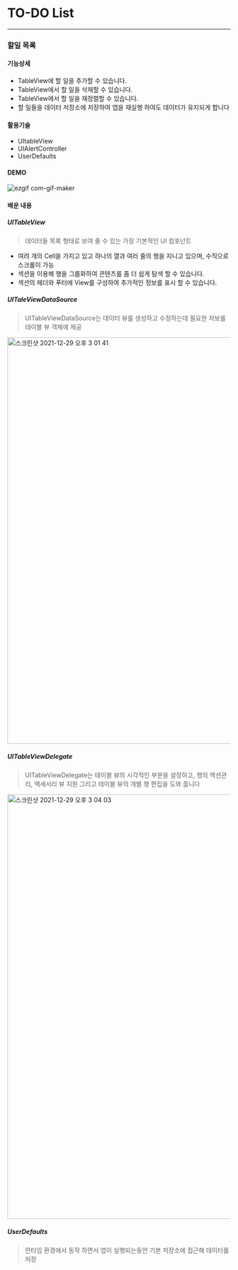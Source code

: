 # TO-DO List
----
### 할일 목록

#### 기능상세 
- TableView에 할 일을 추가할 수 있습니다.
- TableView에서 할 일을 삭제할 수 있습니다.
- TableView에서 할 일을 재정렬할 수 있습니다. 
- 할 일들을 데이터 저장소에 저장하여 앱을 재실행 하여도 데이터가 유지되게 합니다 

#### 활용기술 
- UItableView
- UIAlertController
- UserDefaults

#### DEMO
![ezgif com-gif-maker](https://user-images.githubusercontent.com/51107183/147636849-30801a58-76e3-4078-82e4-1a6d118b451b.gif)


#### 배운 내용

##### UITableView
>  데이터들 목록 형태로 보여 줄 수 있는 가장 기본적인 UI  컴포넌트

- 여려 개의 Cell을 가지고 있고 하나의 열과 여러 줄의 행을 지니고 있으며, 수직으로 스크롤이 가능 
- 섹션을 이용해 행을 그룹화하여 콘텐츠를 좀 더 쉽게 탐색 할 수 있습니다. 
- 섹션의 헤더와 푸터에 View를 구성하여 추가적인 정보를 표시 할 수 있습니다. 

##### UITaleViewDataSource 
> UITableViewDataSource는 데이터 뷰를 생성하고 수정하는데 필요한 저보를 테이블 뷰 객체에 제공 

<img width="916" alt="스크린샷 2021-12-29 오후 3 01 41" src="https://user-images.githubusercontent.com/51107183/147631997-8d0ba351-4866-4d1d-8228-6f9e1144918e.png">

##### UITableViewDelegate 
> UITableViewDelegate는 테이블 뷰의 시각적인 부분을 설정하고, 행의 액션관리, 엑세서리 뷰 지원 그리고 테이블 뷰의 개별 행 편집을 도와 줍니다 

<img width="957" alt="스크린샷 2021-12-29 오후 3 04 03" src="https://user-images.githubusercontent.com/51107183/147632103-4b63e0a4-3922-4414-a812-9ae7d9fd9cd6.png">

##### UserDefaults
>  런타임 환경에서 동작 하면서 앱이 실행되는동안 기본 저장소에 접근해 데이터를 저장 
